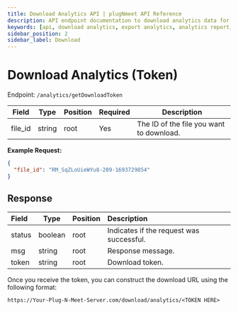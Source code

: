 ```yaml
---
title: Download Analytics API | plugNmeet API Reference
description: API endpoint documentation to download analytics data for a past meeting as a PDF or JSON file.
keywords: [api, download analytics, export analytics, analytics report, analytics api, endpoint]
sidebar_position: 2
sidebar_label: Download
---
```


# Download Analytics (Token)

Endpoint: `/analytics/getDownloadToken`

| Field   | Type   | Position | Required | Description                       |
| ------- | ------ | -------- | :------- | --------------------------------- |
| file_id | string | root     | Yes      | The ID of the file you want to download. |

**Example Request:**

```json
{
  "file_id": "RM_SqZLoUieWYu8-209-1693729854"
}
```

## Response

| Field  | Type    | Position | Description                |
| :----- | ------- | -------- | :------------------------- |
| status | boolean | root     | Indicates if the request was successful. |
| msg    | string  | root     | Response message.          |
| token  | string  | root     | Download token.            |

Once you receive the token, you can construct the download URL using the following format:
```
https://Your-Plug-N-Meet-Server.com/download/analytics/<TOKEN HERE>
```
